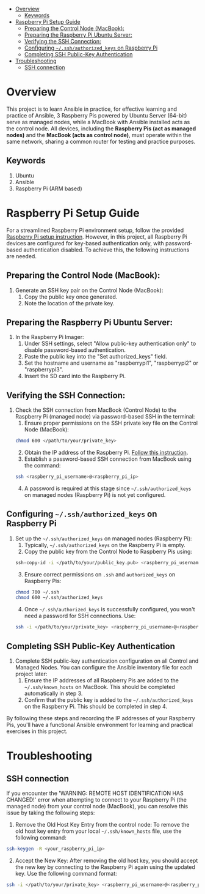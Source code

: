 - [Overview](#overview)
  - [Keywords](#keywords)
- [Raspberry Pi Setup Guide](#raspberry-pi-setup-guide)
  - [Preparing the Control Node (MacBook):](#preparing-the-control-node-macbook)
  - [Preparing the Raspberry Pi Ubuntu Server:](#preparing-the-raspberry-pi-ubuntu-server)
  - [Verifying the SSH Connection:](#verifying-the-ssh-connection)
  - [Configuring `~/.ssh/authorized_keys` on Raspberry Pi](#configuring-sshauthorized_keys-on-raspberry-pi)
  - [Completing SSH Public-Key Authentication](#completing-ssh-public-key-authentication)
- [Troubleshooting](#troubleshooting)
  - [SSH connection](#ssh-connection)

# Overview
This project is to learn Ansible in practice, for effective learning and practice of Ansible, 3 Raspberry Pis powered by Ubuntu Server (64-bit) serve as managed nodes, while a MacBook with Ansible installed acts as the control node. All devices, including the **Raspberry Pis (act as managed nodes)** and the **MacBook (acts as control node)**, must operate within the same network, sharing a common router for testing and practice purposes.

## Keywords
1. Ubuntu
2. Ansible
3. Raspberry Pi (ARM based)

# Raspberry Pi Setup Guide
For a streamlined Raspberry Pi environment setup, follow the provided [Raspberry Pi setup instruction](https://github.com/liushuyu6666/Knowledge/tree/master/RaspberryPi). However, in this project, all Raspberry Pi devices are configured for key-based authentication only, with password-based authentication disabled. To achieve this, the following instructions are needed.


## Preparing the Control Node (MacBook):
1. Generate an SSH key pair on the Control Node (MacBook):
    1. Copy the public key once generated.
    2. Note the location of the private key.
## Preparing the Raspberry Pi Ubuntu Server: 
1. In the Raspberry Pi Imager:
   1. Under SSH settings, select "Allow public-key authentication only" to disable password-based authentication.
   2. Paste the public key into the "Set authorized_keys" field.
   3. Set the hostname and username as "raspberrypi1", "raspberrypi2" or "raspberrypi3".
   4. Insert the SD card into the Raspberry Pi.
## Verifying the SSH Connection: 
1. Check the SSH connection from MacBook (Control Node) to the Raspberry Pi (managed node) via password-based SSH in the terminal:
   1. Ensure proper permissions on the SSH private key file on the Control Node (MacBook):
     ```bash
     chmod 600 </path/to/your/private_key>
     ```
   2. Obtain the IP address of the Raspberry Pi. [Follow this instruction](https://github.com/liushuyu6666/Knowledge/blob/master/RaspberryPi/Readme.md#scan-the-raspberry-pi-on-the-local-network).
   3. Establish a password-based SSH connection from MacBook using the command:
     ```bash
     ssh <raspberry_pi_username>@<raspberry_pi_ip>
     ```
   4. A password is required at this stage since `~/.ssh/authorized_keys` on managed nodes (Raspberry Pi) is not yet configured.
## Configuring `~/.ssh/authorized_keys` on Raspberry Pi
1. Set up the `~/.ssh/authorized_keys` on managed nodes (Raspberry Pi):
   1. Typically, `~/.ssh/authorized_keys` on the Raspberry Pi is empty.
   2. Copy the public key from the Control Node to Raspberry Pis using:
    ```bash
    ssh-copy-id -i </path/to/your/public_key.pub> <raspberry_pi_username>@<raspberry_pi_ip>
    ```
   3. Ensure correct permissions on `.ssh` and `authorized_keys` on Raspberry Pis:
    ```bash
    chmod 700 ~/.ssh
    chmod 600 ~/.ssh/authorized_keys
    ```
   4. Once `~/.ssh/authorized_keys` is successfully configured, you won't need a password for SSH connections. Use:
    ```bash
    ssh -i </path/to/your/private_key> <raspberry_pi_username>@<raspberry_pi_ip>
    ```
## Completing SSH Public-Key Authentication
1. Complete SSH public-key authentication configuration on all Control and Managed Nodes. You can configure the Ansible inventory file for each project later:
   1. Ensure the IP addresses of all Raspberry Pis are added to the `~/.ssh/known_hosts` on MacBook. This should be completed automatically in step 3.
   2. Confirm that the public key is added to the `~/.ssh/authorized_keys` on the Raspberry Pi. This should be completed in step 4.

By following these steps and recording the IP addresses of your Raspberry Pis, you'll have a functional Ansible environment for learning and practical exercises in this project.

# Troubleshooting
## SSH connection
If you encounter the 'WARNING: REMOTE HOST IDENTIFICATION HAS CHANGED!' error when attempting to connect to your Raspberry Pi (the managed node) from your control node (MacBook), you can resolve this issue by taking the following steps:
1. Remove the Old Host Key Entry from the control node: To remove the old host key entry from your local `~/.ssh/known_hosts` file, use the following command:
```bash
ssh-keygen -R <your_raspberry_pi_ip>
```
2. Accept the New Key: After removing the old host key, you should accept the new key by connecting to the Raspberry Pi again using the updated key. Use the following command format:
```bash
ssh -i </path/to/your/private_key> <raspberry_pi_username>@<raspberry_pi_ip>
```
